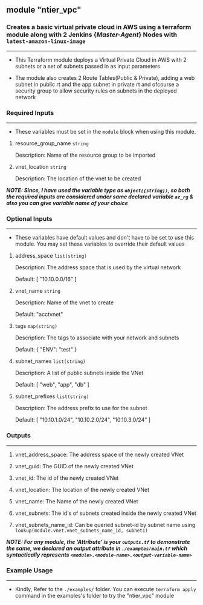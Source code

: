 ## module "ntier_vpc"

### Creates a basic virtual private cloud in AWS using a terraform module along with 2 Jenkins {_Master-Agent_} Nodes with `latest-amazon-linux-image`
---------------------------------------------------------------------------------------------------------------------------

* This Terraform module deploys a Virtual Private Cloud in AWS with 2 subnets or a set of subnets passed in as input parameters

* The module also creates 2 Route Tables(Public & Private), adding a web subnet in public rt and the app subnet in private rt and ofcourse a security group to allow security rules on subnets in the deployed network


### Required Inputs
-------------------
* These variables must be set in the `module` block when using this module.

1. resource_group_name `string`

    Description: Name of the resource group to be imported

2. vnet_location `string`

    Description: The location of the vnet to be created

_**NOTE: Since, I have used the variable type as `object({string})`, so both the required inputs are considered under same declared variable `az_rg` & also you can give variable name of your choice**_


### Optional Inputs
-------------------

* These variables have default values and don't have to be set to use this module. You may set these variables to override their default values

1. address_space `list(string)`
    
    Description: The address space that is used by the virtual network
    
    Default: [ "10.10.0.0/16" ]

2. vnet_name `string`
    
    Description: Name of the vnet to create
    
    Default: "acctvnet"

3. tags `map(string)`
    
    Description: The tags to associate with your network and subnets
    
    Default: { "ENV": "test" }

4. subnet_names `list(string)`
    
    Description: A list of public subnets inside the VNet
    
    Default: [ "web", "app", "db" ]

5. subnet_prefixes `list(string)`
    
    Description: The address prefix to use for the subnet
    
    Default: [ "10.10.1.0/24", "10.10.2.0/24", "10.10.3.0/24" ]


### Outputs
-----------

1. vnet_address_space: The address space of the newly created VNet

2. vnet_guid: The GUID of the newly created VNet

3. vnet_id: The id of the newly created VNet

4. vnet_location: The location of the newly created VNet

5. vnet_name: The Name of the newly created VNet

6. vnet_subnets: The id's of subnets created inside the newly created VNet

7. vnet_subnets_name_id: Can be queried subnet-id by subnet name using `lookup(module.vnet.vnet_subnets_name_id, subnet1)`


_**NOTE: For any module, the 'Attribute' is your `outputs.tf` to demonstrate the same, we declared an output attribute in `./examples/main.tf` which syntactically represents `<module>.<module-name>.<output-variable-name>`**_

### Example Usage
-----------------

* Kindly, Refer to the `./examples/` folder. You can execute `terraform apply` command in the examples's folder to try the "ntier_vpc" module
